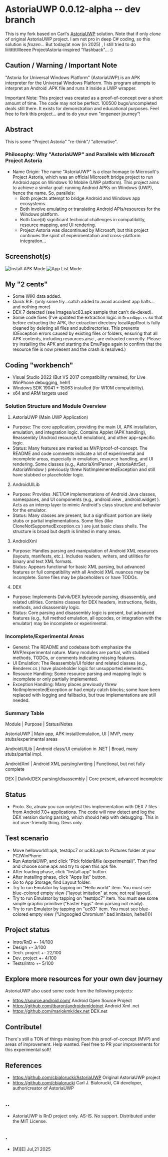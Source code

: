 # AstoriaUWP 0.0.12-alpha -- dev branch

This is my fork based on Carl's [AstoriaUWP](https://github.com/cbialorucki/AstoriaUWP) solution. Note that if only _clone_ of original AstoriaUWP project. I am not pro in deep C# coding, so this solution is _frozen_... But today/at now (in 2025) , I still tried to do liiitttttlllleeee ProjectAstoria-inspired "flashback"... :)

## Caution /  Warning / Important Note
"Astoria for Universal Windows Platform" (AstoriaUWP) is an APK interpreter for the Universal Windows Platform. 
This program attempts to interpret an Android .APK file and runs it inside a UWP wrapper.

Important Note: This project was created as a proof-of-concept over a short amount of time. The code may not be perfect. 100500 bugs/uncompleted deals still there.
It exists for demonstration and educational purposes. Feel free to fork this project... and to do your own "engeneer journey"!


## Abstract
This is some "Project Astoria" "re-think"/ "alternative". 

### Philosophy: Why "AstoriaUWP" and Parallels with Microsoft Project Astoria
- Name Origin: The name "AstoriaUWP" is a clear homage to Microsoft's Project Astoria, which was an official Microsoft bridge project to run Android apps on Windows 10 Mobile (UWP platform). This project aims to achieve a similar goal: running Android APKs on Windows (UWP), hence the name. So, parallels:
  - Both projects attempt to bridge Android and Windows app ecosystems.
  - Both involve emulating or translating Android APIs/resources for the Windows platform.
  - Both face(d) significant technical challenges in compatibility, resource mapping, and UI rendering.
  - Project Astoria was discontinued by Microsoft, but this project continues the spirit of experimentation and cross-platform integration...

## Screenshot(s)
![Install APK Mode](Images/sshot01.png)
![App List Mode](Images/sshot02.png)

## My "2 cents" 
- Some WIKI data added. 
- Quick R.E. (only some try...catch added to avoid accident app halts... and nothing more)
- DEX 7 detected (see Images/uc83.apk sample that can't de-dexed).
- Some code fixes (I've updated the extraction logic in `DroidApp.cs` so that before extracting the APK, the extraction directory   localAppRoot is fully cleaned by deleting all files and subdirectories. This prevents IOException errors caused by existing files or folders, ensuring that all APK contents, including resources.arsc , are extracted correctly. Please try installing the APK and starting the EmuPage again to confirm that the resource file is now present and the crash is resolved.)

## Coding "workbench"
- Visual Studio 2022 (But VS 2017 compatibility remained, for Live WinPhone debugging, heh!)
- Windows SDK 19041 + 15063 installed (for W10M compatibility).
- x64 and ARM targets used

### Solution Structure and Module Overview 

1. AstoriaUWP (Main UWP Application)
- Purpose: The core application, providing the main UI, APK installation, emulation, and integration logic. Contains Applet (APK handling), Reassembly (Android resource/UI emulation), and other app-specific logic.
- Status: Many features are marked as MVP/proof-of-concept. The README and code comments indicate a lot of experimental and incomplete areas, especially in emulation, resource handling, and UI rendering. Some classes (e.g., AstoriaXmlParser , AstoriaAttrSet , AstoriaWindow ) previously threw NotImplementedException and still have stubbed or placeholder logic. 

2. AndroidUILib
- Purpose: Provides .NET/C# implementations of Android Java classes, namespaces, and UI components (e.g., android.view , android.widget ). Acts as an interop layer to mimic Android's class structure and behavior for the emulator.
- Status: Many classes are present, but a significant portion are likely stubs or partial implementations. Some files (like CloneNotSupportedException.cs ) are just basic class shells. The structure is broad but depth is limited in many areas. 

3. AndroidXml
- Purpose: Handles parsing and manipulation of Android XML resources (layouts, manifests, etc.). Includes readers, writers, and utilities for binary and text XML formats.
- Status: Appears functional for basic XML parsing, but advanced features or full compatibility with all Android XML nuances may be incomplete. Some files may be placeholders or have TODOs. 

4. DEX
- Purpose: Implements Dalvik/DEX bytecode parsing, disassembly, and related utilities. Contains classes for DEX headers, instructions, fields, methods, and disassembly logic.
- Status: Core parsing and disassembly logic is present, but advanced features (e.g., full method emulation, all opcodes, or integration with the emulator) may be incomplete or experimental.
### Incomplete/Experimental Areas
- General: The README and codebase both emphasize the MVP/experimental nature. Many modules are partial, with stubbed methods, TODOs, or comments indicating missing features.
- UI Emulation: The Reassembly/UI folder and related classes (e.g., Renderer.cs ) have placeholder logic for unsupported elements.
- Resource Handling: Some resource parsing and mapping logic is incomplete or only partially implemented.
- Exception Handling: Many places previously threw NotImplementedException or had empty catch blocks; some have been replaced with logging and fallbacks, but true implementations are still needed.

### Summary Table
Module     | Purpose  | Status/Notes 

AstoriaUWP | Main app, APK install/emulation, UI | MVP, many stubs/experimental areas 

AndroidUILib | Android class/UI emulation in .NET | Broad, many stubs/partial impl. 

AndroidXml | Android XML parsing/writing | Functional, but not fully complete 

DEX | Dalvik/DEX parsing/disassembly | Core present, advanced incomplete


## Status
- Proto. So, atnaw you can onlytest this implementation with DEX 7 files from Android 7.0+ applications. The code will now detect and log the DEX version during parsing, which should help with debugging. This in not user-friendly thing. Devs only.


## Test scenario
- Move helloworld1.apk, testdpc7 or uc83.apk to Pictures folder at your PC/WinPhone
- Run AstoriaUWP, and click "Pick folder&file (experimental)". Then find and choose some apk and try to open this apk file.
- After loading phase, click "Install app" button.
- After installing phase, click "Apps list" button.
- Go to App Storage, find Layout folder.
- Try to run Emulator by tapping on "Hello world" item. You must see blue-colored empty view ("layout imitation" at now, not real layout).
- Try to run Emulator by tapping on "testdpc7" item. You must see some simple graphic primitive ("Easter Eggs" item parsing not ready).
- Try to run Emulator by tapping on "uc83" item. You must see blue-colored empty view ("Ungoogled Chromium" bad imitaion, hehe!)))) 

## Project status
- Intro/RnD +- 14/100
- Design +- 3/100 
- Tech. project +- 22/100
- Dev. project  +- 4/100
- Tests/Intro   +- 5/100


## Explore more resources for your own dev journey

AstoriaUWP also used some code from the following projects:
- https://source.android.com/                 Android Open Source Project
- https://github.com/tbaron/androidxmldotnet  Android Xml .net
- https://github.com/mariokmk/dex.net         DEX.net


## Contribute!
There's still a TON of things missing from this proof-of-concept (MVP) and areas of improvement. Help wanted. 
Feel free to PR your improvements for this experimental soft!

## References
- https://github.com/cbialorucki/AstoriaUWP Original AstoriaUWP project 
- https://github.com/cbialorucki Carl J. Bialorucki, C# developer, author/creator of AstoriaUWP

## .. 

- AstoriaUWP is RnD project only. AS-IS. No support. Distributed under the MIT License.

## .
- [M][E] Jul,21 2025



